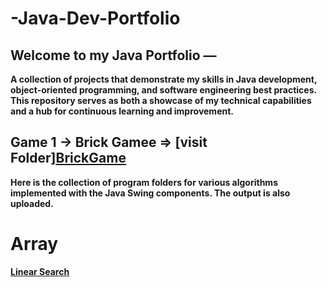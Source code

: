 # -Java-Dev-Portfolio
## Welcome to my Java Portfolio — 
**A collection of projects that demonstrate my skills in Java development, object-oriented programming, and software engineering best practices. This repository serves as both a showcase of my technical capabilities and a hub for continuous learning and improvement.**

## Game 1 ->   Brick Gamee =>   [visit Folder][BrickGame](https://github.com/Code-Eagl/-Java-Dev-Portfolio/tree/c33875bc0c573915255b10ff7202171a1ddf28a8/BrickGame)

**Here is the collection of program folders for various algorithms implemented with the Java Swing components. The output is also uploaded.**
# Array
**[Linear Search](https://github.com/Code-Eagl/-Java-Dev-Portfolio/tree/8287fc188276ce5357ae1c6381d80d93af411bee/Algorithms/Array/Linear%20Search)**

